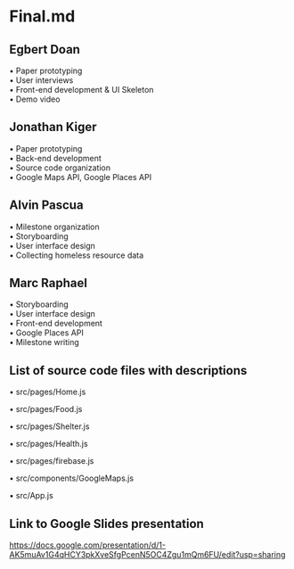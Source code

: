 # Final.md

## Egbert Doan

• Paper prototyping   
• User interviews  
• Front-end development & UI Skeleton     
• Demo video

## Jonathan Kiger

• Paper prototyping  
• Back-end development  
• Source code organization  
• Google Maps API, Google Places API  

## Alvin Pascua

• Milestone organization  
• Storyboarding  
• User interface design  
• Collecting homeless resource data  

## Marc Raphael

• Storyboarding  
• User interface design  
• Front-end development  
• Google Places API  
• Milestone writing

## List of source code files with descriptions

• src/pages/Home.js  

• src/pages/Food.js  

• src/pages/Shelter.js  

• src/pages/Health.js  

• src/pages/firebase.js  

• src/components/GoogleMaps.js

• src/App.js 

## Link to Google Slides presentation 
https://docs.google.com/presentation/d/1-AK5muAv1G4qHCY3pkXveSfgPcenN5OC4Zgu1mQm6FU/edit?usp=sharing







